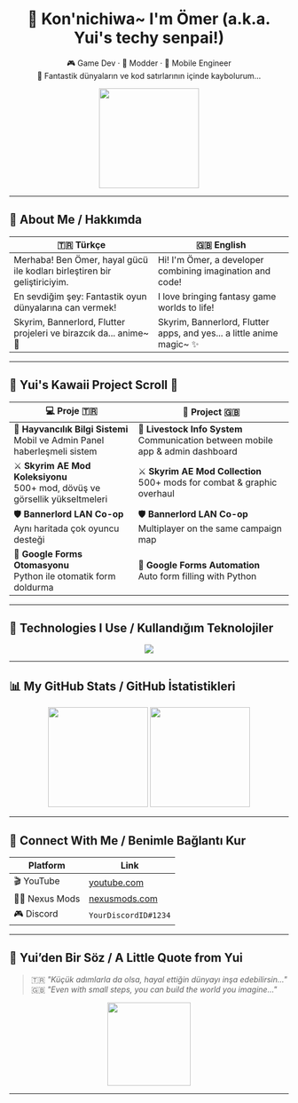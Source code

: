 <h1 align="center">🌸 Kon'nichiwa~ I'm Ömer (a.k.a. Yui's techy senpai!)</h1>

<p align="center">
  🎮 Game Dev · 🧠 Modder · 📱 Mobile Engineer  
  <br>
  🏯 Fantastik dünyaların ve kod satırlarının içinde kaybolurum...
</p>

<p align="center">
  <img src="https://media.tenor.com/ZX1RxJwSmSEAAAAC/anime-girl.gif" height="180"/>
</p>

---

## 🍡 About Me / Hakkımda

| 🇹🇷 Türkçe                                                                 | 🇬🇧 English                                                                  |
|---------------------------------------------------------------------------|------------------------------------------------------------------------------|
| Merhaba! Ben Ömer, hayal gücü ile kodları birleştiren bir geliştiriciyim. | Hi! I'm Ömer, a developer combining imagination and code!                    |
| En sevdiğim şey: Fantastik oyun dünyalarına can vermek!                  | I love bringing fantasy game worlds to life!                                |
| Skyrim, Bannerlord, Flutter projeleri ve birazcık da... anime~ 🎀       | Skyrim, Bannerlord, Flutter apps, and yes... a little anime magic~ ✨       |

---

## 🎌 Yui's Kawaii Project Scroll 📜

| 💻 Proje 🇹🇷                                                                                   | 🧠 Project 🇬🇧                                                                                |
|-----------------------------------------------------------------------------------------------|---------------------------------------------------------------------------------------------|
| 🐄 **Hayvancılık Bilgi Sistemi** <br> Mobil ve Admin Panel haberleşmeli sistem                | 🐄 **Livestock Info System** <br> Communication between mobile app & admin dashboard        |
| ⚔️ **Skyrim AE Mod Koleksiyonu** <br> 500+ mod, dövüş ve görsellik yükseltmeleri              | ⚔️ **Skyrim AE Mod Collection** <br> 500+ mods for combat & graphic overhaul                |
| 🛡️ **Bannerlord LAN Co-op** <br> Aynı haritada çok oyuncu desteği                            | 🛡️ **Bannerlord LAN Co-op** <br> Multiplayer on the same campaign map                      |
| 🤖 **Google Forms Otomasyonu** <br> Python ile otomatik form doldurma                         | 🤖 **Google Forms Automation** <br> Auto form filling with Python                          |

---

## 🍥 Technologies I Use / Kullandığım Teknolojiler

<p align="center">
  <img src="https://skillicons.dev/icons?i=flutter,dart,cs,python,unity,firebase,vscode,github" />
</p>

---

## 📊 My GitHub Stats / GitHub İstatistikleri

<div align="center">
  <img src="https://github-readme-stats.vercel.app/api?username=YOUR_GITHUB_USERNAME&show_icons=true&theme=tokyonight&hide_border=true" height="180"/>
  <img src="https://github-readme-stats.vercel.app/api/top-langs/?username=YOUR_GITHUB_USERNAME&layout=compact&theme=tokyonight&hide_border=true" height="180"/>
</div>

---

## 💖 Connect With Me / Benimle Bağlantı Kur

| Platform         | Link |
|------------------|------|
| 🎬 YouTube        | [youtube.com](https://youtube.com) |
| 🧙‍♂️ Nexus Mods    | [nexusmods.com](https://nexusmods.com/users/YOUR-ID) |
| 🎮 Discord        | `YourDiscordID#1234` |

---

## 🌸 Yui’den Bir Söz / A Little Quote from Yui

> 🇹🇷 *"Küçük adımlarla da olsa, hayal ettiğin dünyayı inşa edebilirsin…"*  
> 🇬🇧 *"Even with small steps, you can build the world you imagine..."*

<p align="center">
  <img src="https://media.tenor.com/SRXXKQgq6fYAAAAC/anime-girl-cute.gif" height="150"/>
</p>

---

